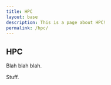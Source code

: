 ```yaml
---
title: HPC
layout: base
description: This is a page about HPC!
permalink: /hpc/
---
```


## HPC

Blah blah blah.

Stuff.
